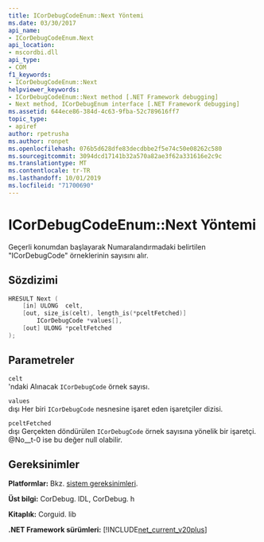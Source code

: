 ```yaml
---
title: ICorDebugCodeEnum::Next Yöntemi
ms.date: 03/30/2017
api_name:
- ICorDebugCodeEnum.Next
api_location:
- mscordbi.dll
api_type:
- COM
f1_keywords:
- ICorDebugCodeEnum::Next
helpviewer_keywords:
- ICorDebugCodeEnum::Next method [.NET Framework debugging]
- Next method, ICorDebugEnum interface [.NET Framework debugging]
ms.assetid: 644ece86-384d-4c63-9fba-52c789616ff7
topic_type:
- apiref
author: rpetrusha
ms.author: ronpet
ms.openlocfilehash: 076b5d628dfe83decdbbe2f5e74c50e08262c580
ms.sourcegitcommit: 3094dcd17141b32a570a82ae3f62a331616e2c9c
ms.translationtype: MT
ms.contentlocale: tr-TR
ms.lasthandoff: 10/01/2019
ms.locfileid: "71700690"
---
```

# <a name="icordebugcodeenumnext-method"></a>ICorDebugCodeEnum::Next Yöntemi

Geçerli konumdan başlayarak Numaralandırmadaki belirtilen "ICorDebugCode" örneklerinin sayısını alır.

## <a name="syntax"></a>Sözdizimi

```cpp
HRESULT Next (
    [in] ULONG  celt,
    [out, size_is(celt), length_is(*pceltFetched)]
        ICorDebugCode *values[],
    [out] ULONG *pceltFetched
);
```

## <a name="parameters"></a>Parametreler

 `celt`  
 'ndaki Alınacak `ICorDebugCode` örnek sayısı.

 `values`  
 dışı Her biri `ICorDebugCode` nesnesine işaret eden işaretçiler dizisi.

 `pceltFetched`  
 dışı Gerçekten döndürülen `ICorDebugCode` örnek sayısına yönelik bir işaretçi. @No__t-0 ise bu değer null olabilir.

## <a name="requirements"></a>Gereksinimler

 **Platformlar:** Bkz. [sistem gereksinimleri](../../get-started/system-requirements.md).

 **Üst bilgi:** CorDebug. IDL, CorDebug. h

 **Kitaplık:** Corguid. lib

 **.NET Framework sürümleri:** [!INCLUDE[net_current_v20plus](../../../../includes/net-current-v20plus-md.md)]
 
